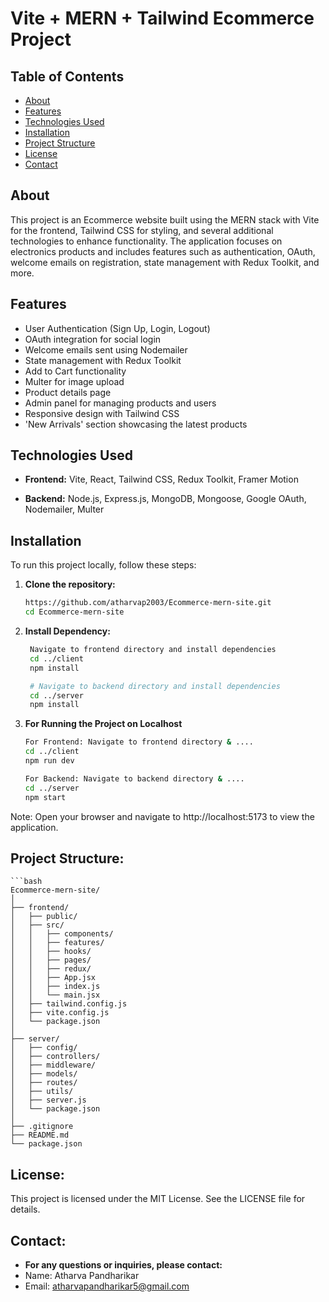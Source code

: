 # Vite + MERN + Tailwind Ecommerce Project

## Table of Contents

- [About](#about)
- [Features](#features)
- [Technologies Used](#technologies-used)
- [Installation](#installation)
- [Project Structure](#project-structure)
- [License](#license)
- [Contact](#contact)

## About

This project is an Ecommerce website built using the MERN stack with Vite for the frontend, Tailwind CSS for styling, and several additional technologies to enhance functionality. The application focuses on electronics products and includes features such as authentication, OAuth, welcome emails on registration, state management with Redux Toolkit, and more.

## Features

- User Authentication (Sign Up, Login, Logout)
- OAuth integration for social login
- Welcome emails sent using Nodemailer
- State management with Redux Toolkit
- Add to Cart functionality
- Multer for image upload
- Product details page
- Admin panel for managing products and users
- Responsive design with Tailwind CSS
- 'New Arrivals' section showcasing the latest products

## Technologies Used

- **Frontend:**
  Vite, React, Tailwind CSS, Redux Toolkit, Framer Motion

- **Backend:**
  Node.js, Express.js, MongoDB, Mongoose, Google OAuth, Nodemailer, Multer

## Installation

To run this project locally, follow these steps:

1. **Clone the repository:**
   ```bash
   https://github.com/atharvap2003/Ecommerce-mern-site.git
   cd Ecommerce-mern-site

2. **Install Dependency:**
   ```bash
    Navigate to frontend directory and install dependencies
    cd ../client
    npm install

    # Navigate to backend directory and install dependencies
    cd ../server
    npm install

3. **For Running the Project on Localhost**
   ```bash
   For Frontend: Navigate to frontend directory & ....
   cd ../client
   npm run dev

   For Backend: Navigate to backend directory & ....
   cd ../server
   npm start
Note: Open your browser and navigate to http://localhost:5173 to view the application.

## Project Structure:
    ```bash
    Ecommerce-mern-site/
    │
    ├── frontend/
    │   ├── public/
    │   ├── src/
    │   │   ├── components/
    │   │   ├── features/
    │   │   ├── hooks/
    │   │   ├── pages/
    │   │   ├── redux/
    │   │   ├── App.jsx
    │   │   ├── index.js
    │   │   └── main.jsx
    │   ├── tailwind.config.js
    │   ├── vite.config.js
    │   └── package.json
    │
    ├── server/
    │   ├── config/
    │   ├── controllers/
    │   ├── middleware/
    │   ├── models/
    │   ├── routes/
    │   ├── utils/
    │   ├── server.js
    │   └── package.json
    │
    ├── .gitignore
    ├── README.md
    └── package.json
## License:
This project is licensed under the MIT License. See the LICENSE file for details.

## Contact:
- **For any questions or inquiries, please contact:**
 - Name: Atharva Pandharikar
 - Email: atharvapandharikar5@gmail.com

